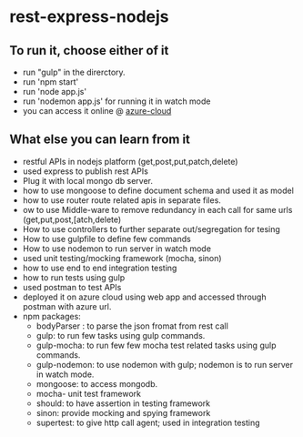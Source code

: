 # rest-express-nodejs

## To run it, choose either of it
* run "gulp"  in the direrctory.
* run 'npm start'
* run 'node app.js'
* run 'nodemon app.js' for running it in watch mode
* you can access it online @ [azure-cloud](https://rest-express-nodejs.azurewebsites.net/)


## What else you can learn from it
* restful APIs in nodejs platform (get,post,put,patch,delete)
* used express to publish rest APIs
* Plug it with local mongo db server.
* how to use mongoose to define document schema and used it as model
* how to use router route related apis in separate files.
* ow to use Middle-ware to remove redundancy in each call for same urls (get,put,post,[atch,delete)
* How to use controllers to further separate out/segregation for tesing
* How to use gulpfile to define few commands
* How to use nodemon to run server in watch mode
* used unit testing/mocking framework (mocha, sinon) 
* how to use end to end integration testing 
* how to run tests using gulp
* used postman to test APIs
* deployed it on azure cloud using web app and accessed through postman with azure url.
* npm packages:	
	* bodyParser : to parse the json fromat from rest call
	* gulp: to run few tasks using gulp commands.
	* gulp-mocha: to run few few mocha test related tasks using gulp commands.
	* gulp-nodemon: to use nodemon with gulp; nodemon is to run server in watch mode.
	* mongoose: to access mongodb.
	* mocha- unit test framework
	* should: to have assertion in testing framework
	* sinon: provide mocking and spying framework
	* supertest: to give http call agent; used in integration testing
